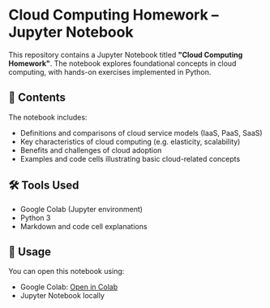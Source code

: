 # Cloud Computing Homework – Jupyter Notebook

This repository contains a Jupyter Notebook titled **"Cloud Computing Homework"**. The notebook explores foundational concepts in cloud computing, with hands-on exercises implemented in Python.

## 📂 Contents

The notebook includes:
- Definitions and comparisons of cloud service models (IaaS, PaaS, SaaS)
- Key characteristics of cloud computing (e.g. elasticity, scalability)
- Benefits and challenges of cloud adoption
- Examples and code cells illustrating basic cloud-related concepts

## 🛠️ Tools Used

- Google Colab (Jupyter environment)
- Python 3
- Markdown and code cell explanations

## 📎 Usage

You can open this notebook using:
- Google Colab: [Open in Colab](https://colab.research.google.com/)
- Jupyter Notebook locally

